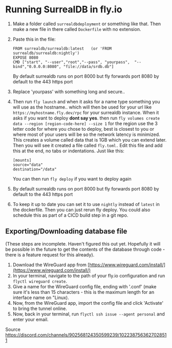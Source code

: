 # Running SurrealDB in fly.io

1. Make a folder called `surrealdbdeployment` or something like that. Then make a new file in there called `Dockerfile` with no extension.
2.  Paste this in the file:

    ```
    FROM surrealdb/surrealdb:latest   (or 'FROM surrealdb/surrealdb:nightly')
    EXPOSE 8080
    CMD ["start", "--user","root","--pass", "yourpass",  "--bind","0.0.0.0:8080", "file://data/srdb.db"]
    ```

    By default surrealdb runs on port 8000 but fly forwards port 8080 by default to the 443 https port
3. Replace 'yourpass' with something long and secure..
4.  Then run `fly launch` and when it asks for a name type something you will use as the hostname.. which will then be used for your url like `https://myhostname.fly.dev/rpc` for your surrealdb instance. When it asks if you want to deploy **dont say yes**. then run `fly volumes create data --region [region-code-here] --size 1` for the region use the 3 letter code for where you chose to deploy, best is closest to you or where most of your users will be so the network latency is minimized. This creates a volume called data that is 1GB which you can extend later. Then you will see it created a file called `fly.toml.` Edit this file and add this at the end, no tabs or indentations. Just like this:

    ```
    [mounts]
    source="data"
    destination="/data"
    ```

    You can then run `fly deploy` if you want to deploy again
5. By default surrealdb runs on port 8000 but fly forwards port 8080 by default to the 443 https port
6. To keep it up to date you can set it to use `nightly` instead of `latest` in the dockerfile. Then you can just rerun fly deploy. You could also schedule this as part of a CICD build step in a git repo.

## Exporting/Downloading database file

(These steps are incomplete. Haven't figured this out yet. Hopefully it will be possible in the future to get the contents of the database through code - there is a feature request for this already).

1. Download the WireGuard app from [https://www.wireguard.com/install/](https://www.wireguard.com/install/)
2. In your terminal, navigate to the path of your fly.io configuration and run `flyctl wireguard create`.
3. Give a name for the WireGuard config file, ending with '.conf' (make sure it's less than 15 characters - this is the maximum length for an interface name on "Linux).
4. Now, from the WireGuard app, import the config file and click 'Activate' to bring the tunnel online.
5. Now, back in your terminal, run `flyctl ssh issue --agent personal`  and enter your email.

Source https://discord.com/channels/902568124350599239/1022387563627028511
